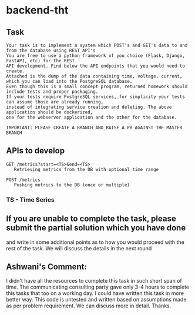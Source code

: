 # backend-tht

## Task
```
Your task is to implement a system which POST's and GET's data to and from the database using REST API's
You are free to use a python framework of you choice (Flask, Django, FastAPI, etc) for the REST
API development. Find below the API endpoints that you would need to create.
Attached is the dump of the data containing time, voltage, current, which you can load into the PostgreSQL database.
Even though this is a small concept program, returned homework should include tests and proper packaging. 
If your tests require PostgreSQL services, for simplicity your tests can assume those are already running,
instead of integrating service creation and deleting. The above application should be dockerized, 
one for the webserver application and the other for the database.

IMPORTANT: PLEASE CREATE A BRANCH AND RAISE A PR AGAINST THE MASTER BRANCH
```

## APIs to develop

```
GET /metrics?start=<TS>&end=<TS>
   Retrieving metrics from the DB with optional time range
```

```
POST /metrics
   Pushing metrics to the DB (once or multiple) 
```

### TS - Time Series

## If you are unable to complete the task, please submit the partial solution which you have done
and write in some additional points as to how you would proceed with the rest of the task.
We will discuss the details in the next round

## Ashwani's Comment:
I didn't have all the resources to complete this task in such short span of time.
The communicating consulting party gave only 3-4 hours to complete this tasks that too on a working day.
I could have written this task in more better way. This code is untested and written based on assumptions made as per problem requirement. We can discuss more in detail. Thanks.
